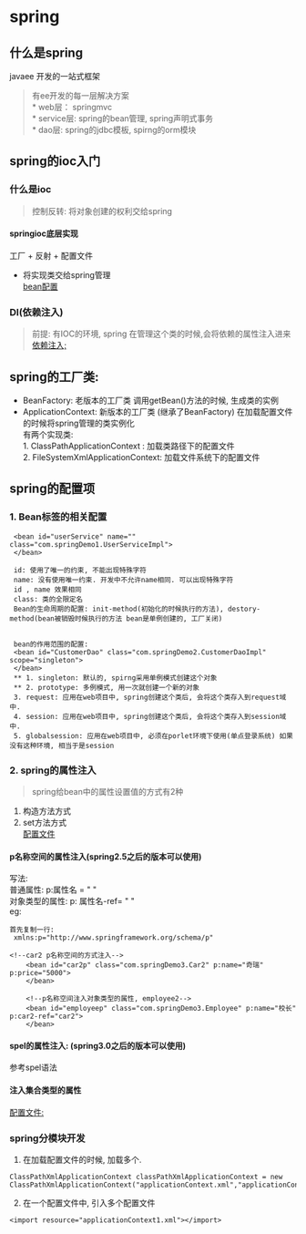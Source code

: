 # spring
## 什么是spring
javaee 开发的一站式框架
> 有ee开发的每一层解决方案  
    * web层： springmvc  
    * service层: spring的bean管理, spring声明式事务  
    * dao层: spring的jdbc模板,  spirng的orm模块

## spring的ioc入门
### 什么是ioc
> 控制反转:
    将对象创建的权利交给spring
#### springioc底层实现
工厂 + 反射 + 配置文件

* 将实现类交给spring管理  
[bean配置](file:///G:\cache\idea\java\springDemo\src\main\resources\applicationContext.xml)

### DI(依赖注入)
> 前提: 有IOC的环境, spring 在管理这个类的时候,会将依赖的属性注入进来  
[依赖注入; ](file:///G:\cache\idea\java\springDemo\src\main\java\com\springDemo1\UserDaoImpl.java)

## spring的工厂类:
* BeanFactory: 老版本的工厂类 调用getBean()方法的时候, 生成类的实例
* ApplicationContext: 新版本的工厂类  (继承了BeanFactory) 在加载配置文件的时候将spring管理的类实例化  
有两个实现类:  
        1. ClassPathApplicationContext : 加载类路径下的配置文件  
        2. FileSystemXmlApplicationContext: 加载文件系统下的配置文件

## spring的配置项
### 1. Bean标签的相关配置
```
 <bean id="userService" name="" class="com.springDemo1.UserServiceImpl">
 </bean>
 
 id: 使用了唯一的约束, 不能出现特殊字符 
 name: 没有使用唯一约束. 开发中不允许name相同. 可以出现特殊字符
 id , name 效果相同
 class: 类的全限定名
 Bean的生命周期的配置: init-method(初始化的时候执行的方法), destory-method(bean被销毁时候执行的方法 bean是单例创建的, 工厂关闭)
 
 
 bean的作用范围的配置: 
 <bean id="CustomerDao" class="com.springDemo2.CustomerDaoImpl" scope="singleton">
 </bean>
 ** 1. singleton: 默认的, spirng采用单例模式创建这个对象
 ** 2. prototype: 多例模式, 用一次就创建一个新的对象
 3. request: 应用在web项目中, spring创建这个类后, 会将这个类存入到request域中.
 4. session: 应用在web项目中, spring创建这个类后, 会将这个类存入到session域中.
 5. globalsession: 应用在web项目中, 必须在porlet环境下使用(单点登录系统) 如果没有这种环境, 相当于是session
```

### 2. spring的属性注入
> spring给bean中的属性设置值的方式有2种
1. 构造方法方式
2. set方法方式  
[配置文件](file:///G:\cache\idea\java\springDemo\src\main\resources\applicationContext1.xml)


#### p名称空间的属性注入(spring2.5之后的版本可以使用)
写法:  
普通属性:   p:属性名 = "   "  
对象类型的属性: p: 属性名-ref= "  "  
eg:
```
首先复制一行: 
 xmlns:p="http://www.springframework.org/schema/p"

<!--car2 p名称空间的方式注入-->
    <bean id="car2p" class="com.springDemo3.Car2" p:name="奇瑞" p:price="5000">
    </bean>
    
    <!--p名称空间注入对象类型的属性, employee2-->
    <bean id="employeep" class="com.springDemo3.Employee" p:name="校长" p:car2-ref="car2">
    </bean>
```

#### spel的属性注入: (spring3.0之后的版本可以使用)
参考spel语法

#### 注入集合类型的属性
[配置文件: ](file:///G:\cache\idea\java\springDemo\src\main\resources\applicationContext2.xml)

### spring分模块开发
1. 在加载配置文件的时候, 加载多个.
```
ClassPathXmlApplicationContext classPathXmlApplicationContext = new ClassPathXmlApplicationContext("applicationContext.xml","applicationContext1.xml");
```
2. 在一个配置文件中, 引入多个配置文件
```
<import resource="applicationContext1.xml"></import>
```
